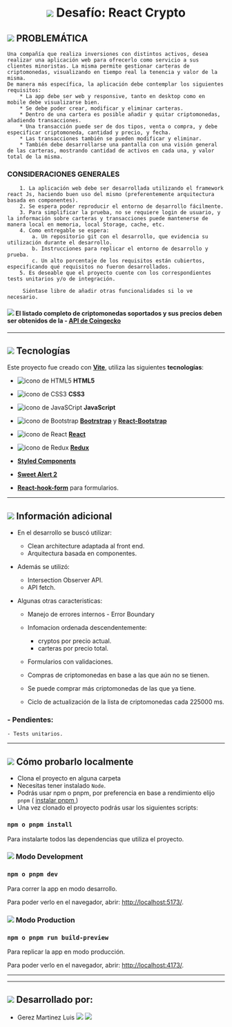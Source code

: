 # <center><img src="https://img.icons8.com/external-filled-color-icons-papa-vector/80/null/external-Crypto-Mining-making-money-on-crypto-filled-color-icons-papa-vector.png"/> Desafío: React Crypto</center>

## <img src="https://img.icons8.com/color/30/null/box-important--v1.png"/> PROBLEMÁTICA

    Una compañía que realiza inversiones con distintos activos, desea realizar una aplicación web para ofrecerlo como servicio a sus clientes minoristas. La misma permite gestionar carteras de criptomonedas, visualizando en tiempo real la tenencia y valor de la misma.
    De manera más específica, la aplicación debe contemplar los siguientes requisitos:
        * La app debe ser web y responsive, tanto en desktop como en mobile debe visualizarse bien.
        * Se debe poder crear, modificar y eliminar carteras.
        * Dentro de una cartera es posible añadir y quitar criptomonedas, añadiendo transacciones.
        * Una transacción puede ser de dos tipos, venta o compra, y debe especificar criptomoneda, cantidad y precio, y fecha.
        * Las transacciones también se pueden modificar y eliminar.
        * También debe desarrollarse una pantalla con una visión general de las carteras, mostrando cantidad de activos en cada una, y valor total de la misma.

### CONSIDERACIONES GENERALES

        1. La aplicación web debe ser desarrollada utilizando el framework react Js, haciendo buen uso del mismo (preferentemente arquitectura basada en componentes).
        2. Se espera poder reproducir el entorno de desarrollo fácilmente.
        3. Para simplificar la prueba, no se requiere login de usuario, y la información sobre carteras y transacciones puede mantenerse de manera local en memoria, local Storage, cache, etc.
        4. Como entregable se espera:
            a. Un repositorio git con el desarrollo, que evidencia su utilización durante el desarrollo.
            b. Instrucciones para replicar el entorno de desarrollo y prueba.
            c. Un alto porcentaje de los requisitos están cubiertos, especificando qué requisitos no fueron desarrollados.
        5. Es deseable que el proyecto cuente con los correspondientes tests unitarios y/o de integración.

         Siéntase libre de añadir otras funcionalidades si lo ve necesario.

#### <img src="https://img.icons8.com/color/20/null/high-priority.png"/> El listado completo de criptomonedas soportados y sus precios deben ser obtenidos de la - [API de Coingecko](https://www.coingecko.com/en/api)

---

## <img src="https://img.icons8.com/emoji/26/null/hammer-and-pick.png"/> Tecnologías

Este proyecto fue creado con [**Vite**](https://vitejs.dev/guide/), utiliza las siguientes **tecnologías**:

- <img src="https://img.icons8.com/color/24/null/html-5--v1.png" alt="icono de HTML5"/> **HTML5**

- <img src="https://img.icons8.com/color/24/null/css3.png" alt="icono de CSS3"/> **CSS3**

- <img src="https://img.icons8.com/color/24/null/javascript--v1.png" alt="icono de JavaSCript" /> **JavaScript**

- <img src="https://img.icons8.com/color/24/null/bootstrap.png" alt="icono de Bootstrap"/> [**Bootrstrap**](https://getbootstrap.com/) y [**React-Bootstrap**](https://react-bootstrap.github.io/)

- <img src="https://img.icons8.com/office/24/null/react.png" alt="icono de React" /> [**React**](https://reactjs.org/)

- <img src="https://img.icons8.com/color/26/null/redux.png" alt="icono de Redux" /> [**Redux**](https://es.redux.js.org/)

- [**Styled Components**](https://styled-components.com/)

- [**Sweet Alert 2**](https://sweetalert2.github.io/)

- [**React-hook-form**](https://react-hook-form.com/) para formularios.

---

## <img src="https://img.icons8.com/external-others-pike-picture/50/null/external-Product-Information-market-others-pike-picture.png"/> Información adicional

- En el desarrollo se buscó utilizar:

  - Clean architecture adaptada al front end.
  - Arquitectura basada en componentes.

- Además se utilizó:

  - Intersection Observer API.
  - API fetch.

- Algunas otras caracteristicas:

  - Manejo de errores internos - Error Boundary
  - Infomacion ordenada descendentemente:

    - cryptos por precio actual.
    - carteras por precio total.

  - Formularios con validaciones.
  - Compras de criptomonedas en base a las que aún no se tienen.
  - Se puede comprar más criptomonedas de las que ya tiene.
  - Ciclo de actualización de la lista de criptomonedas cada 225000 ms.

### - Pendientes:

    - Tests unitarios.

---

## <img src="https://img.icons8.com/office/30/null/console.png"/> Cómo probarlo localmente

- Clona el proyecto en alguna carpeta
- Necesitas tener instalado `Node`.
- Podrás usar npm o pnpm, por preferencia en base a rendimiento elijo `pnpm` ( [instalar pnpm ](https://www.npmjs.com/package/pnpm))
- Una vez clonado el proyecto podrás usar los siguientes scripts:

### `npm o pnpm install`

Para instalarte todos las dependencias que utiliza el proyecto.

### <img src="https://img.icons8.com/office/25/null/Production-order-history.png"/> Modo Development

### `npm o pnpm dev`

Para correr la app en modo desarrollo.

Para poder verlo en el navegador, abrir: [http://localhost:5173/](http://localhost:5173/).

### <img src="https://img.icons8.com/color/35/null/backend-development--v1.png"/> Modo Production

### `npm o pnpm run build-preview`

Para replicar la app en modo producción.

Para poder verlo en el navegador, abrir: [http://localhost:4173/](http://localhost:4173/).

---

---

## <img src="https://img.icons8.com/color/26/null/person-male.png"/> Desarrollado por:

- Gerez Martinez Luis [<img src="https://img.icons8.com/material-rounded/24/null/github.png"/>](https://github.com/LuisGerezM) [<img src="https://img.icons8.com/fluency/24/null/linkedin.png"/>](https://www.linkedin.com/in/luisgerezm/)
